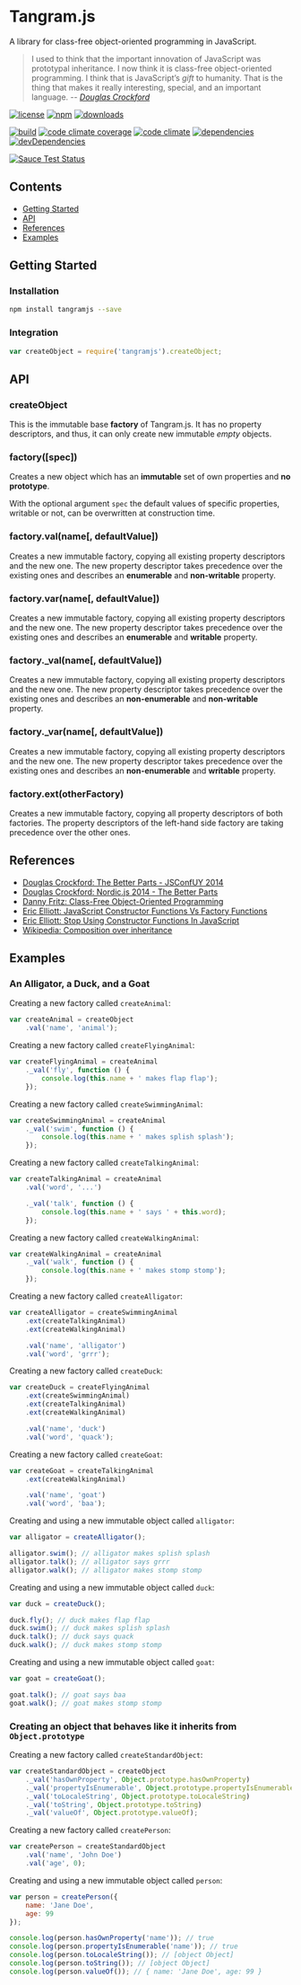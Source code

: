 # Tangram.js

A library for class-free object-oriented programming in JavaScript.

> I used to think that the important innovation of JavaScript was prototypal inheritance.
> I now think it is class-free object-oriented programming.
> I think that is JavaScript’s *gift* to humanity.
> That is the thing that makes it really interesting, special, and an important language.
> -- <cite>[Douglas Crockford](https://www.youtube.com/watch?v=bo36MrBfTk4#t=2020)</cite>

[![license](http://img.shields.io/badge/license-MIT-blue.svg?style=flat)](https://raw.githubusercontent.com/clebert/tangramjs/master/LICENSE)
[![npm](http://img.shields.io/npm/v/tangramjs.svg?style=flat)](https://www.npmjs.org/package/tangramjs)
[![downloads](http://img.shields.io/npm/dm/tangramjs.svg?style=flat)](https://www.npmjs.org/package/tangramjs)

[![build](http://img.shields.io/travis/clebert/tangramjs/master.svg?style=flat)](https://travis-ci.org/clebert/tangramjs)
[![code climate coverage](http://img.shields.io/codeclimate/coverage/github/clebert/tangramjs.svg?style=flat)](https://codeclimate.com/github/clebert/tangramjs/coverage)
[![code climate](http://img.shields.io/codeclimate/github/clebert/tangramjs.svg?style=flat)](https://codeclimate.com/github/clebert/tangramjs)
[![dependencies](http://img.shields.io/david/clebert/tangramjs.svg?style=flat)](https://david-dm.org/clebert/tangramjs#info=dependencies&view=table)
[![devDependencies](http://img.shields.io/david/dev/clebert/tangramjs.svg?style=flat)](https://david-dm.org/clebert/tangramjs#info=devDependencies&view=table)

[![Sauce Test Status](https://saucelabs.com/browser-matrix/tangramjs.svg)](https://saucelabs.com/u/tangramjs)

## Contents

- [Getting Started](#getting-started)
- [API](#api)
- [References](#references)
- [Examples](#examples)

## Getting Started

### Installation

```sh
npm install tangramjs --save
```

### Integration

```javascript
var createObject = require('tangramjs').createObject;
```

## API

### createObject

This is the immutable base **factory** of Tangram.js.
It has no property descriptors, and thus, it can only create new immutable *empty* objects.

### factory([spec])

Creates a new object which has an **immutable** set of own properties and **no prototype**.

With the optional argument `spec` the default values of specific properties, writable or not, can be overwritten at construction time.

### factory.val(name[, defaultValue])

Creates a new immutable factory, copying all existing property descriptors and the new one. The new property descriptor takes precedence over the existing ones and describes an **enumerable** and **non-writable** property.

### factory.var(name[, defaultValue])

Creates a new immutable factory, copying all existing property descriptors and the new one. The new property descriptor takes precedence over the existing ones and describes an **enumerable** and **writable** property.

### factory._val(name[, defaultValue])

Creates a new immutable factory, copying all existing property descriptors and the new one. The new property descriptor takes precedence over the existing ones and describes an **non-enumerable** and **non-writable** property.

### factory._var(name[, defaultValue])

Creates a new immutable factory, copying all existing property descriptors and the new one. The new property descriptor takes precedence over the existing ones and describes an **non-enumerable** and **writable** property.

### factory.ext(otherFactory)

Creates a new immutable factory, copying all property descriptors of both factories.
The property descriptors of the left-hand side factory are taking precedence over the other ones.

## References

- [Douglas Crockford: The Better Parts - JSConfUY 2014][1]
- [Douglas Crockford: Nordic.js 2014 - The Better Parts][2]
- [Danny Fritz: Class-Free Object-Oriented Programming][3]
- [Eric Elliott: JavaScript Constructor Functions Vs Factory Functions][4]
- [Eric Elliott: Stop Using Constructor Functions In JavaScript][5]
- [Wikipedia: Composition over inheritance][6]

[1]: https://www.youtube.com/watch?v=bo36MrBfTk4
[2]: https://www.youtube.com/watch?v=PSGEjv3Tqo0
[3]: https://dannyfritz.wordpress.com/2014/10/11/class-free-object-oriented-programming/
[4]: http://ericleads.com/2013/01/javascript-constructor-functions-vs-factory-functions/
[5]: http://ericleads.com/2012/09/stop-using-constructor-functions-in-javascript/
[6]: http://en.wikipedia.org/wiki/Composition_over_inheritance

## Examples

### An Alligator, a Duck, and a Goat

Creating a new factory called `createAnimal`:

```javascript
var createAnimal = createObject
    .val('name', 'animal');
```

Creating a new factory called `createFlyingAnimal`:

```javascript
var createFlyingAnimal = createAnimal
    ._val('fly', function () {
        console.log(this.name + ' makes flap flap');
    });
```

Creating a new factory called `createSwimmingAnimal`:

```javascript
var createSwimmingAnimal = createAnimal
    ._val('swim', function () {
        console.log(this.name + ' makes splish splash');
    });
```

Creating a new factory called `createTalkingAnimal`:

```javascript
var createTalkingAnimal = createAnimal
    .val('word', '...')

    ._val('talk', function () {
        console.log(this.name + ' says ' + this.word);
    });
```

Creating a new factory called `createWalkingAnimal`:

```javascript
var createWalkingAnimal = createAnimal
    ._val('walk', function () {
        console.log(this.name + ' makes stomp stomp');
    });
```

Creating a new factory called `createAlligator`:

```javascript
var createAlligator = createSwimmingAnimal
    .ext(createTalkingAnimal)
    .ext(createWalkingAnimal)

    .val('name', 'alligator')
    .val('word', 'grrr');
```

Creating a new factory called `createDuck`:

```javascript
var createDuck = createFlyingAnimal
    .ext(createSwimmingAnimal)
    .ext(createTalkingAnimal)
    .ext(createWalkingAnimal)

    .val('name', 'duck')
    .val('word', 'quack');
```

Creating a new factory called `createGoat`:

```javascript
var createGoat = createTalkingAnimal
    .ext(createWalkingAnimal)

    .val('name', 'goat')
    .val('word', 'baa');
```

Creating and using a new immutable object called `alligator`:

```javascript
var alligator = createAlligator();

alligator.swim(); // alligator makes splish splash
alligator.talk(); // alligator says grrr
alligator.walk(); // alligator makes stomp stomp
```

Creating and using a new immutable object called `duck`:

```javascript
var duck = createDuck();

duck.fly(); // duck makes flap flap
duck.swim(); // duck makes splish splash
duck.talk(); // duck says quack
duck.walk(); // duck makes stomp stomp
```

Creating and using a new immutable object called `goat`:

```javascript
var goat = createGoat();

goat.talk(); // goat says baa
goat.walk(); // goat makes stomp stomp
```

### Creating an object that behaves like it inherits from `Object.prototype`

Creating a new factory called `createStandardObject`:

```javascript
var createStandardObject = createObject
    ._val('hasOwnProperty', Object.prototype.hasOwnProperty)
    ._val('propertyIsEnumerable', Object.prototype.propertyIsEnumerable)
    ._val('toLocaleString', Object.prototype.toLocaleString)
    ._val('toString', Object.prototype.toString)
    ._val('valueOf', Object.prototype.valueOf);
```

Creating a new factory called `createPerson`:

```javascript
var createPerson = createStandardObject
    .val('name', 'John Doe')
    .val('age', 0);
```

Creating and using a new immutable object called `person`:

```javascript
var person = createPerson({
    name: 'Jane Doe',
    age: 99
});

console.log(person.hasOwnProperty('name')); // true
console.log(person.propertyIsEnumerable('name')); // true
console.log(person.toLocaleString()); // [object Object]
console.log(person.toString()); // [object Object]
console.log(person.valueOf()); // { name: 'Jane Doe', age: 99 }
```
